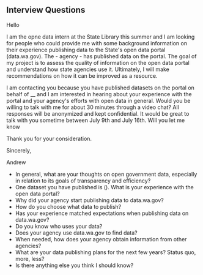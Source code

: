 ## Interview Questions

Hello


I am the opne data intern at the State Library this summer and I am looking for people who could provide me with some background information on their experience publishing data to the State's open data portal (data.wa.gov). The -  agency  - has published data on the portal.  The goal of my project is to assess the quality of information on the open data portal and understand how state agencies use it. Ultimately, I will make recommendations on how it can be improved as a resource.


I am contacting you because you have published datasets on the portal on behalf of __ and I am interested in hearing about your experience with the portal and your agency's efforts with open data in general.  Would you be willing to talk with me for about 30 minutes through a video chat?  All responses will be anonymized and kept confidential.  It would be great to talk with you sometime between July 9th and July 16th.  Will you let me know


Thank you for your consideration.


Sincerely,


Andrew


* In general, what are your thoughts on open government data, especially in relation to its goals of transparency and efficiency?
* One dataset you have published is (). What is your experience with the open data portal?
* Why did your agency start publishing data to data.wa.gov?
* How do you choose what data to publish?
* Has your experience matched expectations when publishing data on data.wa.gov?
* Do you know who uses your data?
* Does your agency use data.wa.gov to find data?
* When needed, how does your agency obtain information from other agencies?
* What are your data publishing plans for the next few years? Status quo, more, less?
* Is there anything else you think I should know?
